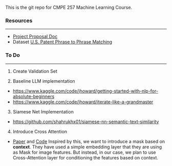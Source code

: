 This is the git repo for CMPE 257 Machine Learning Course.

### Resources
---
- [Project Proposal Doc](https://docs.google.com/document/d/1g0QzqaCswfreFEjupCt6V5stKHfmYMRoKg1mxsk5PwQ)
- Dataset [U.S. Patent Phrase to Phrase Matching](https://www.kaggle.com/competitions/us-patent-phrase-to-phrase-matching)

### To Do
---
1. Create Validation Set

2. Baseline LLM implementation

  - https://www.kaggle.com/code/jhoward/getting-started-with-nlp-for-absolute-beginners
  - https://www.kaggle.com/code/jhoward/iterate-like-a-grandmaster

3. Siamese Net Implementation

  - https://github.com/shahrukhx01/siamese-nn-semantic-text-similarity

4. Introduce Cross Attention
  - [Paper](https://arxiv.org/pdf/1603.07810.pdf) and [Code](https://github.com/andreasveit/conditional-similarity-networks)
  Inspired by this, we want to introduce a mask based on **context**. They have used a simple embedding layer that they are using as Mask for image features. But instead, in our case, we plan to use Cross-Attention layer for conditioning the features based on context.
